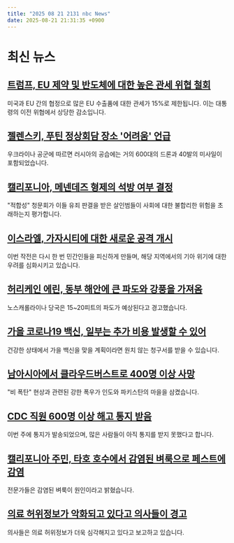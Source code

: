 ```yaml
---
title: "2025 08 21 2131 nbc News"
date: 2025-08-21 21:31:35 +0900
---
```


# 최신 뉴스 

## [트럼프, EU 제약 및 반도체에 대한 높은 관세 위협 철회](https://www.nbcnews.com/business/economy/trump-white-house-eu-tariffs-lumber-pharma-15-percent-rcna226206)
 미국과 EU 간의 협정으로 많은 EU 수출품에 대한 관세가 15%로 제한됩니다. 이는 대통령의 이전 위협에서 상당한 감소입니다. 

## [젤렌스키, 푸틴 정상회담 장소 '어려움' 언급](https://www.nbcnews.com/world/ukraine/zelenskyy-urges-quick-progress-trump-security-guarantees-putin-summit-rcna226228)
 우크라이나 공군에 따르면 러시아의 공습에는 거의 600대의 드론과 40발의 미사일이 포함되었습니다. 

## [캘리포니아, 메넨데즈 형제의 석방 여부 결정](https://www.nbcnews.com/news/us-news/menendez-brothers-release-judge-decides-prison-parole-hearing-murder-rcna225968)
 "적합성" 청문회가 이들 유죄 판결을 받은 살인범들이 사회에 대한 불합리한 위험을 초래하는지 평가합니다. 

## [이스라엘, 가자시티에 대한 새로운 공격 개시](https://www.nbcnews.com/world/gaza/israel-bombards-gaza-city-new-offensive-starvation-crisis-rcna226232)
 이번 작전은 다시 한 번 민간인들을 피신하게 만들며, 해당 지역에서의 기아 위기에 대한 우려를 심화시키고 있습니다. 

## [허리케인 에린, 동부 해안에 큰 파도와 강풍을 가져옴](https://www.nbcnews.com/weather/hurricanes/hurricane-erin-prompts-tropical-storm-warning-north-carolina-rcna226017)
 노스캐롤라이나 당국은 15~20피트의 파도가 예상된다고 경고했습니다. 

## [가을 코로나19 백신, 일부는 추가 비용 발생할 수 있어](https://www.nbcnews.com/health/health-news/-fall-covid-shots-may-come-copays-no-coverage-rcna226160)
 건강한 상태에서 가을 백신을 맞을 계획이라면 원치 않는 청구서를 받을 수 있습니다. 

## [남아시아에서 클라우드버스트로 400명 이상 사망](https://www.nbcnews.com/world/asia/cloudbursts-killed-400-people-south-asia-are-rcna225997)
 "비 폭탄" 현상과 관련된 강한 폭우가 인도와 파키스탄의 마을을 삼켰습니다. 

## [CDC 직원 600명 이상 해고 통지 받음](https://www.nbcnews.com/politics/trump-administration/least-600-cdc-employees-are-getting-final-termination-notices-union-sa-rcna226252)
 이번 주에 통지가 발송되었으며, 많은 사람들이 아직 통지를 받지 못했다고 합니다. 

## [캘리포니아 주민, 타호 호수에서 감염된 벼룩으로 페스트에 감염](https://www.nbcnews.com/news/us-news/california-resident-catches-plague-likely-infected-flea-lake-tahoe-off-rcna226105)
 전문가들은 감염된 벼룩이 원인이라고 밝혔습니다. 

## [의료 허위정보가 악화되고 있다고 의사들이 경고](https://www.nbcnews.com/tech/misinformation/doctors-say-medical-misinformation-gotten-worse-survey-finds-rcna225804)
 의사들은 의료 허위정보가 더욱 심각해지고 있다고 보고하고 있습니다.